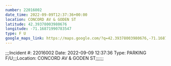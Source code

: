 ```yaml
---
number: 22016002
date_time: 2022-09-09T12:37:36+00:00
location: CONCORD AV & GODEN ST
latitude: 42.39378003980676
longitude: -71.16871990783547
type: F U
google_maps_link: https://maps.google.com/?q=42.39378003980676,-71.16871990783547
---
```


;;;Incident #: 22016002  Date: 2022-09-09 12:37:36   Type: PARKING F/U;;;Location: CONCORD AV & GODEN ST;;;;;;
